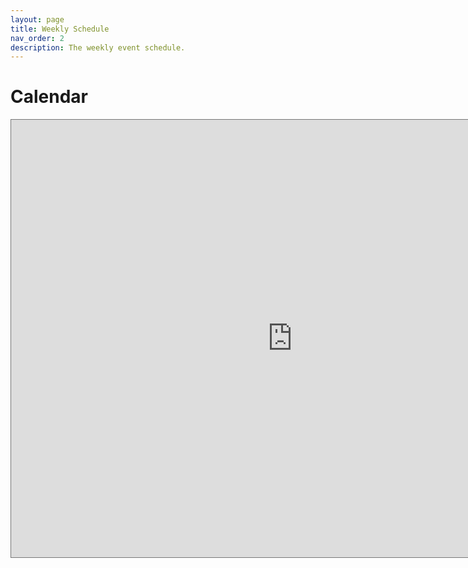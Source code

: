 ```yaml
---
layout: page
title: Weekly Schedule
nav_order: 2
description: The weekly event schedule.
---
```



# Calendar

<iframe src="https://calendar.google.com/calendar/embed?src=c_affd5711b60f360623a849b69549462468e4db99f62eb34545ba4726e7dc29a8%40group.calendar.google.com&ctz=America%2FLos_Angeles" style="border:solid 1px #777" width="900" height="700" frameborder="0" scrolling="no"></iframe>